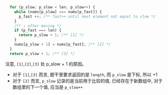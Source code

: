 ```ts
  for (p_slow; p_slow < len; p_slow++) {
    while (nums[p_slow] === nums[p_fast]) {
      p_fast ++; /** fast++ until next element not equal to slow */
    }
    /** ↓ after moving */
    if (p_fast === len) {
      return p_slow + 1; /** [1] */
    }
    nums[p_slow + 1] = nums[p_fast]; /** [2] */
  }
  return p_slow + 1; /** [3] */
```

注意, `[1]`,`[2]`,`[3]` 处 p_slow + 1 的原因。
+ 对于 `[1]`,`[3]` 而言, 题干里要求返回的是 `length`, 而 `p_slow` 是下标, 所以 +1
+ 对于 `[2]` 而言, `p_slow` 记录的是当前用于比较的值, 已经存在于新数组中, 对于数组里的下一个值, 应当是 `p_slow++`